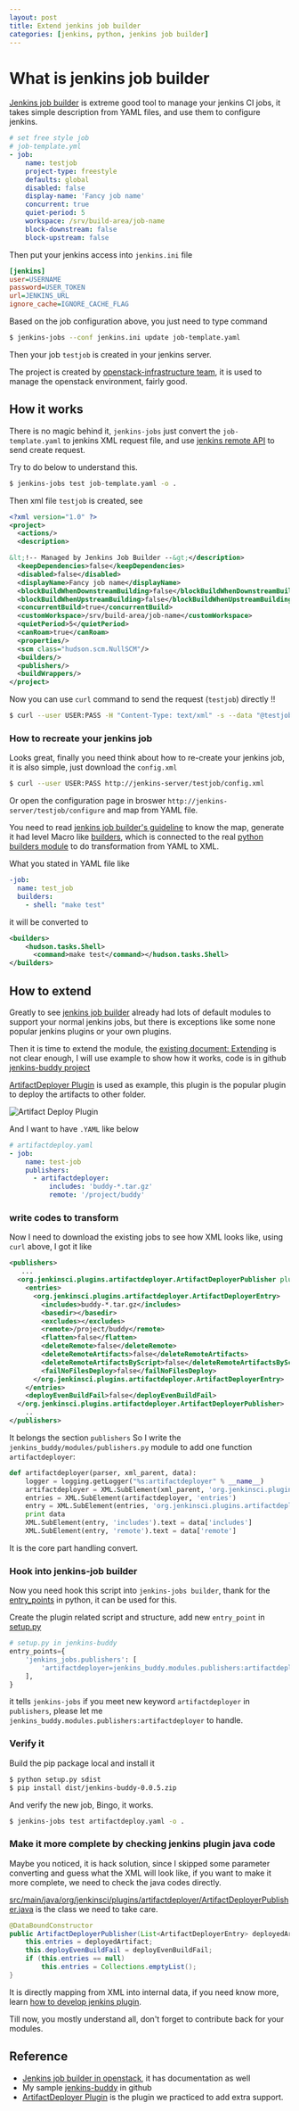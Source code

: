 ```yaml
---
layout: post
title: Extend jenkins job builder
categories: [jenkins, python, jenkins job builder]
---
```


# What is jenkins job builder #

[Jenkins job builder][jjb] is extreme good tool to manage your jenkins CI jobs, it takes simple description from YAML files, and use them to configure jenkins.

```yaml
# set free style job
# job-template.yml
- job:
    name: testjob
    project-type: freestyle
    defaults: global
    disabled: false
    display-name: 'Fancy job name'
    concurrent: true
    quiet-period: 5
    workspace: /srv/build-area/job-name
    block-downstream: false
    block-upstream: false
```
 
Then put your jenkins access into `jenkins.ini` file   

```ini
[jenkins]
user=USERNAME
password=USER_TOKEN
url=JENKINS_URL
ignore_cache=IGNORE_CACHE_FLAG
```

Based on the job configuration above, you just need to type command

```bash
$ jenkins-jobs --conf jenkins.ini update job-template.yaml 
```

Then your job `testjob` is created in your jenkins server.

The project is created by [openstack-infrastructure team](https://wiki.openstack.org/wiki/InfraTeam), it is used to manage the openstack environment, fairly good.

## How it works ##

There is no magic behind it, `jenkins-jobs` just convert the `job-template.yaml` to jenkins XML request file, and use [jenkins remote API](https://wiki.jenkins-ci.org/display/JENKINS/Remote+access+API) to send create request.

Try to do below to understand this.

```bash
$ jenkins-jobs test job-template.yaml -o .
```

Then xml file `testjob` is created, see

```xml
<?xml version="1.0" ?>
<project>
  <actions/>
  <description>

&lt;!-- Managed by Jenkins Job Builder --&gt;</description>
  <keepDependencies>false</keepDependencies>
  <disabled>false</disabled>
  <displayName>Fancy job name</displayName>
  <blockBuildWhenDownstreamBuilding>false</blockBuildWhenDownstreamBuilding>
  <blockBuildWhenUpstreamBuilding>false</blockBuildWhenUpstreamBuilding>
  <concurrentBuild>true</concurrentBuild>
  <customWorkspace>/srv/build-area/job-name</customWorkspace>
  <quietPeriod>5</quietPeriod>
  <canRoam>true</canRoam>
  <properties/>
  <scm class="hudson.scm.NullSCM"/>
  <builders/>
  <publishers/>
  <buildWrappers/>
</project>
```

Now you can use `curl` command to send the request (`testjob`) directly !!

```bash
$ curl --user USER:PASS -H "Content-Type: text/xml" -s --data "@testjob" "http://jenkins-server/createItem?name=testjob"
```

### How to recreate your jenkins job ###

Looks great, finally you need think about how to re-create your jenkins job, it is also simple, just download the `config.xml`

```bash
$ curl --user USER:PASS http://jenkins-server/testjob/config.xml
```

Or open the configuration page in broswer `http://jenkins-server/testjob/configure` and map from YAML file.

You need to read [jenkins job builder's guideline](http://ci.openstack.org/jenkins-job-builder/configuration.html) to know the map, generate it had level Macro like [builders](http://ci.openstack.org/jenkins-job-builder/builders.html), which is connected to the real [python builders module](https://github.com/openstack-infra/jenkins-job-builder/blob/master/jenkins_jobs/modules/builders.py) to do transformation from YAML to XML. 

What you stated in YAML file like
	
```yaml
-job:
  name: test_job	
  builders:
    - shell: "make test"
```

it will be converted to

```xml 
<builders>
	<hudson.tasks.Shell>
	  <command>make test</command></hudson.tasks.Shell>
</builders>
```

## How to extend ##

Greatly to see [jenkins job builder][jjb] already had lots of default modules to support your normal jenkins jobs, but there is exceptions like some none popular jenkins plugins or your own plugins.

Then it is time to extend the module, the [existing document: Extending](http://ci.openstack.org/jenkins-job-builder/extending.html) is not clear enough, I will use example to show how it works, code is in github [jenkins-buddy project](https://github.com/larrycai/jenkins-buddy)

[ArtifactDeployer Plugin](https://wiki.jenkins-ci.org/display/JENKINS/ArtifactDeployer+Plugin) is used as example, this plugin is the popular plugin to deploy the artifacts to other folder.

![Artifact Deploy Plugin][img-artifactdeployer]

And I want to have `.YAML` like below

```yaml
# artifactdeploy.yaml
- job:
    name: test-job
    publishers:
      - artifactdeployer: 
          includes: 'buddy-*.tar.gz'
          remote: '/project/buddy'
```

### write codes to transform ###

Now I need to download the existing jobs to see how XML looks like, using `curl` above, I got it like

```xml
<publishers>
   ...	
  <org.jenkinsci.plugins.artifactdeployer.ArtifactDeployerPublisher plugin="artifactdeployer@0.27">
	<entries>
	  <org.jenkinsci.plugins.artifactdeployer.ArtifactDeployerEntry>
	    <includes>buddy-*.tar.gz</includes>
	    <basedir></basedir>
	    <excludes></excludes>
	    <remote>/project/buddy</remote>
	    <flatten>false</flatten>
	    <deleteRemote>false</deleteRemote>
	    <deleteRemoteArtifacts>false</deleteRemoteArtifacts>
	    <deleteRemoteArtifactsByScript>false</deleteRemoteArtifactsByScript>
	    <failNoFilesDeploy>false</failNoFilesDeploy>
	  </org.jenkinsci.plugins.artifactdeployer.ArtifactDeployerEntry>
	</entries>
	<deployEvenBuildFail>false</deployEvenBuildFail>
  </org.jenkinsci.plugins.artifactdeployer.ArtifactDeployerPublisher>
	..
</publishers> 
```

It belongs the section `publishers` So I write the `jenkins_buddy/modules/publishers.py` module to add one function `artifactdeployer`:

```python
def artifactdeployer(parser, xml_parent, data):
    logger = logging.getLogger("%s:artifactdeployer" % __name__)
    artifactdeployer = XML.SubElement(xml_parent, 'org.jenkinsci.plugins.artifactdeployer.ArtifactDeployerPublisher')
    entries = XML.SubElement(artifactdeployer, 'entries')
    entry = XML.SubElement(entries, 'org.jenkinsci.plugins.artifactdeployer.ArtifactDeployerEntry')
    print data
    XML.SubElement(entry, 'includes').text = data['includes']
    XML.SubElement(entry, 'remote').text = data['remote']
```

It is the core part handling convert.

### Hook into jenkins-job builder ###

Now you need hook this script into `jenkins-jobs builder`, thank for the [entry_points](http://docs.pylonsproject.org/projects/pylons-webframework/en/latest/advanced_pylons/entry_points_and_plugins.html) in python, it can be used for this.

Create the plugin related script and structure, add new `entry_point` in [setup.py](https://github.com/larrycai/jenkins-buddy/blob/master/setup.py)

```python
# setup.py in jenkins-buddy
entry_points={
    'jenkins_jobs.publishers': [
        'artifactdeployer=jenkins_buddy.modules.publishers:artifactdeployer',
    ],
}
```
it tells `jenkins-jobs` if you meet new keyword `artifactdeployer` in `publishers`, please let me `jenkins_buddy.modules.publishers:artifactdeployer` to handle.

### Verify it ###

Build the pip package local and install it 

```bash
$ python setup.py sdist
$ pip install dist/jenkins-buddy-0.0.5.zip
```
 
And verify the new job, Bingo, it works.

```bash
$ jenkins-jobs test artifactdeploy.yaml -o . 
```

### Make it more complete by checking jenkins plugin java code ###

Maybe you noticed, it is hack solution, since I skipped some parameter converting and guess what the XML will look like, if you want to make it more complete, we need to check the java codes directly.

[src/main/java/org/jenkinsci/plugins/artifactdeployer/ArtifactDeployerPublisher.java](https://github.com/jenkinsci/artifactdeployer-plugin/blob/master/src/main/java/org/jenkinsci/plugins/artifactdeployer/ArtifactDeployerPublisher.java) is the class we need to take care.

```java
@DataBoundConstructor
public ArtifactDeployerPublisher(List<ArtifactDeployerEntry> deployedArtifact, boolean deployEvenBuildFail) {
    this.entries = deployedArtifact;
    this.deployEvenBuildFail = deployEvenBuildFail;
    if (this.entries == null)
        this.entries = Collections.emptyList();
}
```

It is directly mapping from XML into internal data, if you need know more, learn [how to develop jenkins plugin](https://wiki.jenkins-ci.org/display/JENKINS/Plugin+tutorial).

Till now, you mostly understand all, don't forget to contribute back for your modules.

## Reference ##

* [Jenkins job builder in openstack][jjb], it has documentation as well
* My sample [jenkins-buddy](https://github.com/larrycai/jenkins-buddy) in github
* [ArtifactDeployer Plugin](https://wiki.jenkins-ci.org/display/JENKINS/ArtifactDeployer+Plugin) is the plugin we practiced to add extra support.

[jjb]: http://ci.openstack.org/jenkins-job-builder/extending.html
[img-artifactdeployer]: http://www.larrycaiyu.com/blog/images/artifactdeploy.png